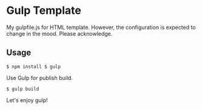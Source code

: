 # Gulp Template

My gulpfile.js for HTML template.
However, the configuration is expected to change in the mood.
Please acknowledge.

## Usage

`$ npm install
$ gulp`

Use Gulp for publish build.

`$ gulp build`

Let's enjoy gulp!